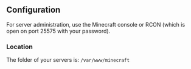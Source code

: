 ## Configuration

For server administration, use the Minecraft console or RCON (which is open on port 25575 with your password).

### Location

The folder of your servers is: `/var/www/minecraft`
